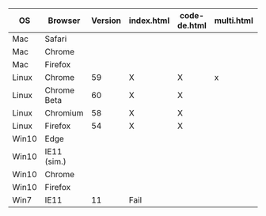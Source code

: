OS    | Browser     | Version | index.html | code-de.html | multi.html | fedeo.html | landsat.html
----- | ----------- | ------- | ---------- | ------------ | ---------- | ---------- | ------------
Mac   | Safari      |         |            |              |            |            |
Mac   | Chrome      |         |            |              |            |            |
Mac   | Firefox     |         |            |              |            |            |
Linux | Chrome      | 59      | X          | X            | x          | X          | X
Linux | Chrome Beta | 60      | X          | X            |            |            |
Linux | Chromium    | 58      | X          | X            |            |            |
Linux | Firefox     | 54      | X          | X            |            |            |
Win10 | Edge        |         |            |              |            |            |
Win10 | IE11 (sim.) |         |            |              |            |            |
Win10 | Chrome      |         |            |              |            |            |
Win10 | Firefox     |         |            |              |            |            |
Win7  | IE11        | 11      | Fail       |              |            |            |

